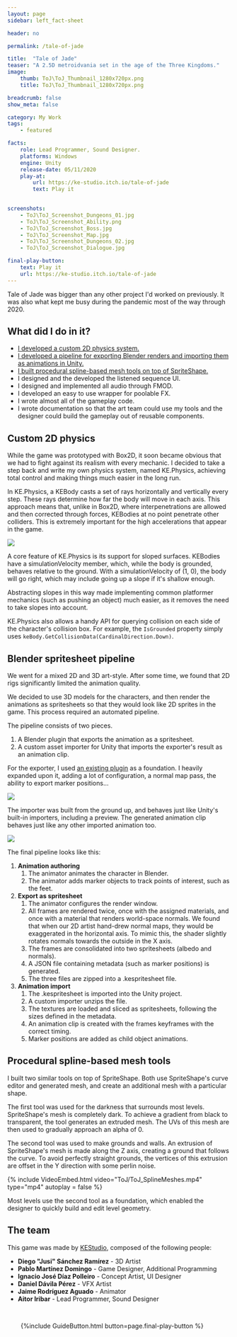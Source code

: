 ```yaml
---
layout: page
sidebar: left_fact-sheet

header: no

permalink: /tale-of-jade

title:  "Tale of Jade"
teaser: "A 2.5D metroidvania set in the age of the Three Kingdoms."
image:
    thumb: ToJ\ToJ_Thumbnail_1280x720px.png
    title: ToJ\ToJ_Thumbnail_1280x720px.png

breadcrumb: false
show_meta: false

category: My Work
tags:
    - featured

facts:
    role: Lead Programmer, Sound Designer.
    platforms: Windows
    engine: Unity
    release-date: 05/11/2020
    play-at: 
        url: https://ke-studio.itch.io/tale-of-jade
        text: Play it
    

screenshots: 
    - ToJ\ToJ_Screenshot_Dungeons_01.jpg
    - ToJ\ToJ_Screenshot_Ability.png
    - ToJ\ToJ_Screenshot_Boss.jpg
    - ToJ\ToJ_Screenshot_Map.jpg
    - ToJ\ToJ_Screenshot_Dungeons_02.jpg
    - ToJ\ToJ_Screenshot_Dialogue.jpg

final-play-button:
    text: Play it
    url: https://ke-studio.itch.io/tale-of-jade
---
```


Tale of Jade was bigger than any other project I'd worked on previously. It was also what kept me busy during the pandemic most of the way through 2020.

## What did I do in it?
- [I developed a custom 2D physics system.](#custom-2d-physics)
- [I developed a pipeline for exporting Blender renders and importing them as animations in Unity.](#blender-spritesheet-pipeline)
- [I built procedural spline-based mesh tools on top of SpriteShape.](#procedural-spline-based-mesh-tools)
- I designed and the developed the listened sequence UI.
- I designed and implemented all audio through FMOD.
- I developed an easy to use wrapper for poolable FX.
- I wrote almost all of the gameplay code. 
- I wrote documentation so that the art team could use my tools and the designer could build the gameplay out of reusable components.

## Custom 2D physics
While the game was prototyped with Box2D, it soon became obvious that we had to fight against its realism with every mechanic. I decided to take a step back and write my own physics system, named KE.Physics, achieving total control and making things much easier in the long run.

In KE.Physics, a KEBody casts a set of rays horizontally and vertically every step. These rays determine how far the body will move in each axis. This approach means that, unlike in Box2D, where interpenetrations are allowed and then corrected through forces, KEBodies at no point penetrate other colliders. This is extremely important for the high accelerations that appear in the game.

![]({{site.urlimg}}/ToJ/ToJ_KEPhysics_Inspector.png)

A core feature of KE.Physics is its support for sloped surfaces. KEBodies have a simulationVelocity member, which, while the body is grounded, behaves relative to the ground. With a simulationVelocity of (1, 0), the body will go right, which may include going up a slope if it's shallow enough. 

Abstracting slopes in this way made implementing common platformer mechanics (such as pushing an object) much easier, as it removes the need to take slopes into account.

KE.Physics also allows a handy API for querying collision on each side of the character's collision box. For example, the `IsGrounded` property simply uses `keBody.GetCollisionData(CardinalDirection.Down)`.

## Blender spritesheet pipeline
We went for a mixed 2D and 3D art-style. After some time, we found that 2D rigs significantly limited the animation quality. 

We decided to use 3D models for the characters, and then render the animations as spritesheets so that they would look like 2D sprites in the game. This process required an automated pipeline.

The pipeline consists of two pieces. 
1. A Blender plugin that exports the animation as a spritesheet.
2. A custom asset importer for Unity that imports the exporter's result as an animation clip.

For the exporter, I used [an existing plugin](https://github.com/theloneplant/blender-spritesheets) as a foundation. I heavily expanded upon it, adding a lot of configuration, a normal map pass, the ability to export marker positions...

![]({{site.urlimg}}/ToJ/ToJ_KESpritesheet_Exporter.png)

The importer was built from the ground up, and behaves just like Unity's built-in importers, including a preview. The generated animation clip behaves just like any other imported animation too.

![]({{site.urlimg}}/ToJ/ToJ_KESpritesheet_Importer.png)

The final pipeline looks like this:
1. **Animation authoring**
    1. The animator animates the character in Blender.
    2. The animator adds marker objects to track points of interest, such as the feet.
2. **Export as spritesheet**
    1. The animator configures the render window.
    2. All frames are rendered twice, once with the assigned materials, and once with a material that renders world-space normals. We found that when our 2D artist hand-drew normal maps, they would be exaggerated in the horizontal axis. To mimic this, the shader slightly rotates normals towards the outside in the X axis.
    3. The frames are consolidated into two spritesheets (albedo and normals).
    4. A JSON file containing metadata (such as marker positions) is generated.
    5. The three files are zipped into a .kespritesheet file.
3. **Animation import**
    1. The .kespritesheet is imported into the Unity project.
    2. A custom importer unzips the file.
    3. The textures are loaded and sliced as spritesheets, following the sizes defined in the metadata.
    4. An animation clip is created with the frames keyframes with the correct timing.
    5. Marker positions are added as child object animations.



## Procedural spline-based mesh tools
I built two similar tools on top of SpriteShape. Both use SpriteShape's curve editor and generated mesh, and create an additional mesh with a particular shape.

The first tool was used for the darkness that surrounds most levels. SpriteShape's mesh is completely dark. To achieve a gradient from black to transparent, the tool generates an extruded mesh. The UVs of this mesh are then used to gradually approach an alpha of 0.

The second tool was used to make grounds and walls. An extrusion of SpriteShape's mesh is made along the Z axis, creating a ground that follows the curve. To avoid perfectly straight grounds, the vertices of this extrusion are offset in the Y direction with some perlin noise.

{% include VideoEmbed.html video="ToJ/ToJ_SplineMeshes.mp4"  type="mp4" autoplay = false %}

Most levels use the second tool as a foundation, which enabled the designer to quickly build and edit level geometry. 


## The team
This game was made by [KEStudio](https://twitter.com/KEStudio_es), composed of the following people:
- **Diego "Jusi" Sánchez Ramírez** - 3D Artist
- **Pablo Martínez Domingo** - Game Designer, Additional Programming
- **Ignacio José Díaz Polleiro** - Concept Artist, UI Designer
- **Daniel Dávila Pérez** - VFX Artist
- **Jaime Rodríguez Aguado** - Animator
- **Aitor Iribar** - Lead Programmer, Sound Designer

<div class="row t30">
    <ul class="small-block-grid-2" style="padding: 30px">
        <il>{%include GuideButton.html button=page.final-play-button %}</il>
    </ul>
</div>
